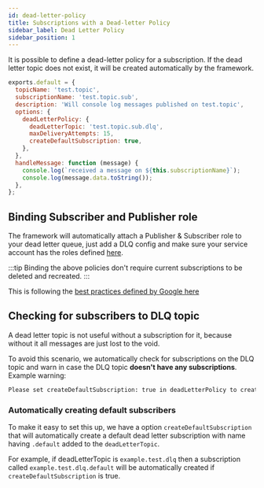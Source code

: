 ```yaml
---
id: dead-letter-policy
title: Subscriptions with a Dead-letter Policy
sidebar_label: Dead Letter Policy
sidebar_position: 1
---
```


It is possible to define a dead-letter policy for a subscription. If the dead letter topic does not exist, it will be created automatically by the framework.

```js title="/pubsub/subscriptions/simple.topic.sub.js
exports.default = {
  topicName: 'test.topic',
  subscriptionName: 'test.topic.sub',
  description: 'Will console log messages published on test.topic',
  options: {
    deadLetterPolicy: {
      deadLetterTopic: 'test.topic.sub.dlq',
      maxDeliveryAttempts: 15,
      createDefaultSubscription: true,
    },
  },
  handleMessage: function (message) {
    console.log(`received a message on ${this.subscriptionName}`);
    console.log(message.data.toString());
  },
};
```

## Binding Subscriber and Publisher role

The framework will automatically attach a Publisher & Subscriber role to your dead letter queue, just add a DLQ config and make sure your service account has the roles defined [here](../Drivers#google-pubsub-driver).

:::tip
  Binding the above policies don't require current subscriptions to be deleted and recreated.
:::

This is following the [best practices defined by Google here](https://cloud.google.com/pubsub/docs/handling-failures#granting_forwarding_permissions)

## Checking for subscribers to DLQ topic

A dead letter topic is not useful without a subscription for it, because without it all messages are just lost to the void.

To avoid this scenario, we automatically check for subscriptions on the DLQ topic and warn in case the DLQ topic **doesn't have any subscriptions**. Example warning:

```sh
Please set createDefaultSubscription: true in deadLetterPolicy to create default subscriber for dead letter topic of simple.topic.console-log.subscription-with-options. Ignore if already added subscription for it.
```

### Automatically creating default subscribers

To make it easy to set this up, we have a option `createDefaultSubscription` that will automatically create a default dead letter subscription with name having `.default` added to the `deadLetterTopic`.

For example, if deadLetterTopic is `example.test.dlq` then a subscription called `example.test.dlq.default` will be automatically created if `createDefaultSubscription` is true.
